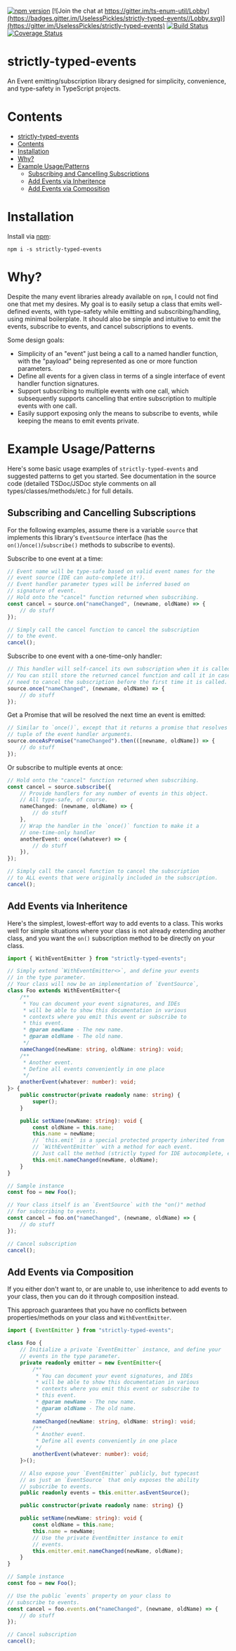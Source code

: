 [![npm version](https://img.shields.io/npm/v/strictly-typed-events.svg)](https://www.npmjs.com/package/strictly-typed-events)
[![Join the chat at https://gitter.im/ts-enum-util/Lobby](https://badges.gitter.im/UselessPickles/strictly-typed-events//Lobby.svg)](https://gitter.im/UselessPickles/strictly-typed-events)
[![Build Status](https://travis-ci.org/UselessPickles/strictly-typed-events.svg?branch=main)](https://travis-ci.org/UselessPickles/strictly-typed-events)
[![Coverage Status](https://coveralls.io/repos/github/UselessPickles/strictly-typed-events/badge.svg?branch=main)](https://coveralls.io/github/UselessPickles/strictly-typed-events?branch=main)

# strictly-typed-events

An Event emitting/subscription library designed for simplicity, convenience, and
type-safety in TypeScript projects.

# Contents

<!-- TOC depthFrom:1 -->

-   [strictly-typed-events](#strictly-typed-events)
-   [Contents](#contents)
-   [Installation](#installation)
-   [Why?](#why)
-   [Example Usage/Patterns](#example-usagepatterns)
    -   [Subscribing and Cancelling Subscriptions](#subscribing-and-cancelling-subscriptions)
    -   [Add Events via Inheritence](#add-events-via-inheritence)
    -   [Add Events via Composition](#add-events-via-composition)

<!-- /TOC -->

# Installation

Install via [npm](https://www.npmjs.com/package/strictly-typed-events):

```
npm i -s strictly-typed-events
```

# Why?

Despite the many event libraries already available on `npm`, I could not find
one that met my desires. My goal is to easily setup a class that emits
well-defined events, with type-safety while emitting and subscribing/handling,
using minimal boilerplate. It should also be simple and intuitive to emit the
events, subscribe to events, and cancel subscriptions to events.

Some design goals:

-   Simplicity of an "event" just being a call to a named handler function, with
    the "payload" being represented as one or more function parameters.
-   Define all events for a given class in terms of a single interface of event
    handler function signatures.
-   Support subscribing to multiple events with one call, which subsequently supports
    cancelling that entire subscription to multiple events with one call.
-   Easily support exposing only the means to subscribe to events, while keeping
    the means to emit events private.

# Example Usage/Patterns

Here's some basic usage examples of `strictly-typed-events` and suggested patterns
to get you started. See documentation in the source code (detailed TSDoc/JSDoc
style comments on all types/classes/methods/etc.) for full details.

## Subscribing and Cancelling Subscriptions

For the following examples, assume there is a variable `source` that implements
this library's `EventSource` interface (has the `on()`/`once()`/`subscribe()`
methods to subscribe to events).

Subscribe to one event at a time:

```ts
// Event name will be type-safe based on valid event names for the
// event source (IDE can auto-complete it!).
// Event handler parameter types will be inferred based on
// signature of event.
// Hold onto the "cancel" function returned when subscribing.
const cancel = source.on("nameChanged", (newname, oldName) => {
    // do stuff
});

// Simply call the cancel function to cancel the subscription
// to the event.
cancel();
```

Subscribe to one event with a one-time-only handler:

```ts
// This handler will self-cancel its own subscription when it is called.
// You can still store the returned cancel function and call it in case you
// need to cancel the subscription before the first time it is called.
source.once("nameChanged", (newname, oldName) => {
    // do stuff
});
```

Get a Promise that will be resolved the next time an event is emitted:

```ts
// Similar to `once()`, except that it returns a promise that resolves to a
// tuple of the event handler arguments.
source.onceAsPromise("nameChanged").then(([newname, oldName]) => {
    // do stuff
});
```

Or subscribe to multiple events at once:

```ts
// Hold onto the "cancel" function returned when subscribing.
const cancel = source.subscribe({
    // Provide handlers for any number of events in this object.
    // All type-safe, of course.
    nameChanged: (newname, oldName) => {
        // do stuff
    },
    // Wrap the handler in the `once()` function to make it a
    // one-time-only handler
    anotherEvent: once((whatever) => {
        // do stuff
    }),
});

// Simply call the cancel function to cancel the subscription
// to ALL events that were originally included in the subscription.
cancel();
```

## Add Events via Inheritence

Here's the simplest, lowest-effort way to add events to a class.
This works well for simple situations where your class is not already
extending another class, and you want the `on()` subscription
method to be directly on your class.

```ts
import { WithEventEmitter } from "strictly-typed-events";

// Simply extend `WithEventEmitter<>`, and define your events
// in the type parameter.
// Your class will now be an implementation of `EventSource`,
class Foo extends WithEventEmitter<{
    /**
     * You can document your event signatures, and IDEs
     * will be able to show this documentation in various
     * contexts where you emit this event or subscribe to
     * this event.
     * @param newName - The new name.
     * @param oldName - The old name.
     */
    nameChanged(newName: string, oldName: string): void;
    /**
     * Another event.
     * Define all events conveniently in one place
     */
    anotherEvent(whatever: number): void;
}> {
    public constructor(private readonly name: string) {
        super();
    }

    public setName(newName: string): void {
        const oldName = this.name;
        this.name = newName;
        // `this.emit` is a special protected property inherited from
        // `WithEventEmitter` with a method for each event.
        // Just call the method (strictly typed for IDE autocomplete, etc.)
        this.emit.nameChanged(newName, oldName);
    }
}

// Sample instance
const foo = new Foo();

// Your class itself is an `EventSource` with the "on()" method
// for subscribing to events.
const cancel = foo.on("nameChanged", (newname, oldName) => {
    // do stuff
});

// Cancel subscription
cancel();
```

## Add Events via Composition

If you either don't want to, or are unable to, use inheritence to add
events to your class, then you can do it through composition instead.

This approach guarantees that you have no conflicts between properties/methods
on your class and `WithEventEmitter`.

```ts
import { EventEmitter } from "strictly-typed-events";

class Foo {
    // Initialize a private `EventEmitter` instance, and define your
    // events in the type parameter.
    private readonly emitter = new EventEmitter<{
        /**
         * You can document your event signatures, and IDEs
         * will be able to show this documentation in various
         * contexts where you emit this event or subscribe to
         * this event.
         * @param newName - The new name.
         * @param oldName - The old name.
         */
        nameChanged(newName: string, oldName: string): void;
        /**
         * Another event.
         * Define all events conveniently in one place
         */
        anotherEvent(whatever: number): void;
    }>();

    // Also expose your `EventEmitter` publicly, but typecast
    // as just an `EventSource` that only exposes the ability
    // subscribe to events.
    public readonly events = this.emitter.asEventSource();

    public constructor(private readonly name: string) {}

    public setName(newName: string): void {
        const oldName = this.name;
        this.name = newName;
        // Use the private EventEmitter instance to emit
        // events.
        this.emitter.emit.nameChanged(newName, oldName);
    }
}

// Sample instance
const foo = new Foo();

// Use the public `events` property on your class to
// subscribe to events.
const cancel = foo.events.on("nameChanged", (newname, oldName) => {
    // do stuff
});

// Cancel subscription
cancel();
```
